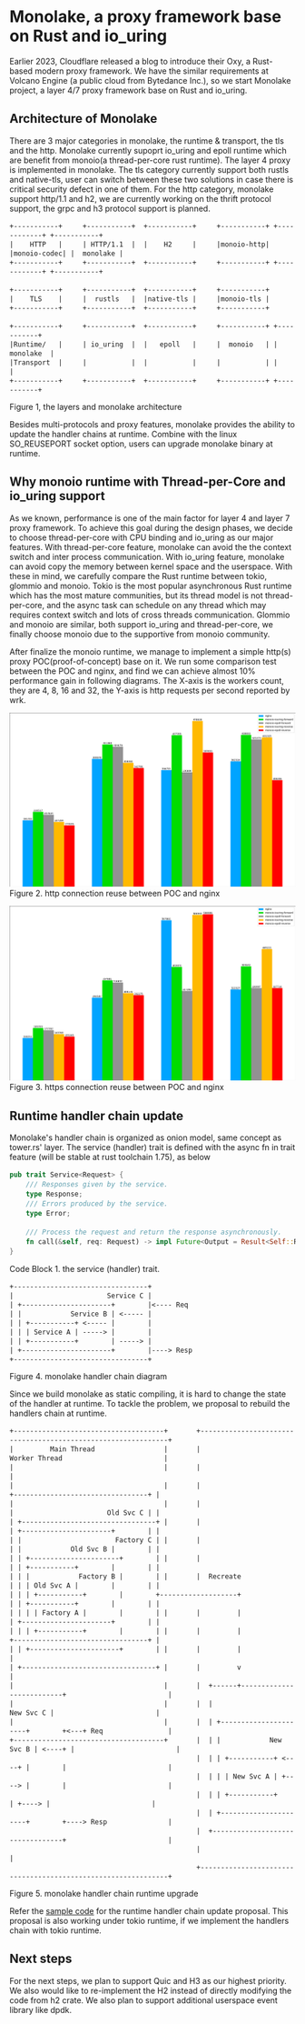# Monolake, a proxy framework base on Rust and io_uring

Earlier 2023, Cloudflare released a blog to introduce their Oxy, a Rust-based modern proxy framework. We have the similar requirements at Volcano Engine (a public cloud from Bytedance Inc.), so we start Monolake project, a layer 4/7 proxy framework base on Rust and io_uring.

## Architecture of Monolake

There are 3 major categories in monolake, the runtime & transport, the tls and the http. Monolake currently supoprt io_uring and epoll runtime which are benefit from monoio(a thread-per-core rust runtime). The layer 4 proxy is implemented in monolake. The tls category currently support both rustls and native-tls, user can switch between these two solutions in case there is critical security defect in one of them. For the http category, monolake support http/1.1 and h2, we are currently working on the thrift protocol support, the grpc and h3 protocol support is planned. 

```plain
+-----------+     +-----------+  +-----------+     +-----------+ +------------+ +-----------+
|    HTTP   |     | HTTP/1.1  |  |    H2     |     |monoio-http| |monoio-codec| |  monolake |
+-----------+     +-----------+  +-----------+     +-----------+ +------------+ +-----------+

+-----------+     +-----------+  +-----------+     +-----------+
|    TLS    |     |  rustls   |  |native-tls |     |monoio-tls |
+-----------+     +-----------+  +-----------+     +-----------+

+-----------+     +-----------+  +-----------+     +-----------+ +-----------+
|Runtime/   |     | io_uring  |  |   epoll   |     |  monoio   | | monolake  |
|Transport  |     |           |  |           |     |           | |           |
+-----------+     +-----------+  +-----------+     +-----------+ +-----------+
```

Figure 1, the layers and monolake architecture

Besides multi-protocols and proxy features, monolake provides the ability to update the handler chains at runtime. Combine with the linux SO_REUSEPORT socket option, users can upgrade monolake binary at runtime.

## Why monoio runtime with Thread-per-Core and io_uring support

As we known, performance is one of the main factor for layer 4 and layer 7 proxy framework. To achieve this goal during the design phases, we decide to choose thread-per-core with CPU binding and io_uring as our major features. With thread-per-core feature, monolake can avoid the the context switch and inter process communication. With io_uring feature, monolake can avoid copy the memory between kernel space and the userspace. With these in mind, we carefully compare the Rust runtime between tokio, glommio and monoio. Tokio is the most popular asynchronous Rust runtime which has the most mature communities, but its thread model is not thread-per-core, and the async task can schedule on any thread which may requires context switch and lots of cross threads communication. Glommio and monoio are similar, both support io_uring and thread-per-core, we finally choose monoio due to the supportive from monoio community.

After finalize the monoio runtime, we manage to implement a simple http(s) proxy POC(proof-of-concept) base on it. We run some comparison test between the POC and nginx, and find we can achieve almost 10% performance gain in following diagrams. The X-axis is the workers count, they are 4, 8, 16 and 32, the Y-axis is http requests per second reported by wrk.

![http connection reuse](./http_conn_reuse.png)
Figure 2. http connection reuse between POC and nginx

![https connection reuse](./https_conn_reuse.png)
Figure 3. https connection reuse between POC and nginx

## Runtime handler chain update

Monolake's handler chain is organized as onion model, same concept as tower.rs' layer. The service (handler) trait is defined with the async fn in trait feature (will be stable at rust toolchain 1.75), as below

```rust
pub trait Service<Request> {
    /// Responses given by the service.
    type Response;
    /// Errors produced by the service.
    type Error;

    /// Process the request and return the response asynchronously.
    fn call(&self, req: Request) -> impl Future<Output = Result<Self::Response, Self::Error>>;
}
```

Code Block 1. the service (handler) trait.

```plain
+---------------------------------+
|                       Service C |   
| +----------------------+        |<---- Req
| |            Service B | <----- |
| | +-----------+ <----- |        |
| | | Service A | -----> |        |
| | +-----------+        | -----> |
| +----------------------+        |----> Resp
+---------------------------------+
```

Figure 4. monolake handler chain diagram

Since we build monolake as static compiling, it is hard to change the state of the handler at runtime. To tackle the problem, we proposal to rebuild the handlers chain at runtime.

```plain
+-------------------------------------+       +--------------------------------------------------------------+
|         Main Thread                 |       |                        Worker Thread                         |
|                                     |       |                                                              |
|                                     |       |                          +---------------------------------+ |
|                                     |       |                          |                       Old Svc C | |
| +---------------------------------+ |       |                          | +----------------------+        | |
| |                       Factory C | |       |                          | |            Old Svc B |        | |
| | +----------------------+        | |       |                          | | +-----------+        |        | |
| | |            Factory B |        | |       |  Recreate                | | | Old Svc A |        |        | |
| | | +-----------+        |        +-------------------+                | | +-----------+        |        | |
| | | | Factory A |        |        | |       |         |                | +----------------------+        | |
| | | +-----------+        |        | |       |         |                +---------------------------------+ |
| | +----------------------+        | |       |         |                                                    |
| +---------------------------------+ |       |         v                                                    |
|                                     |       |  +------+--------------------------+                         |
|                                     |       |  |                       New Svc C |                         |
|                                     |       |  | +----------------------+        +<---+ Req                |
+-------------------------------------+       |  | |            New Svc B | <----+ |                         |
                                              |  | | +-----------+ <----+ |        |                         |
                                              |  | | | New Svc A | +----> |        |                         |
                                              |  | | +-----------+        | +----> |                         |
                                              |  | +----------------------+        +----> Resp               |
                                              |  +---------------------------------+                         |
                                              |                                                              |
                                              +--------------------------------------------------------------+

```

Figure 5. monolake handler chain runtime upgrade

Refer the [sample code](https://play.rust-lang.org/?version=nightly&mode=debug&edition=2021&gist=021cf8353df756eb39b578fe9e29e36b) for the runtime handler chain update proposal. This proposal is also working under tokio runtime, if we implement the handlers chain with tokio runtime.

## Next steps

For the next steps, we plan to support Quic and H3 as our highest priority. We also would like to re-implement the H2 instead of directly modifying the code from h2 crate. We also plan to support additional userspace event library like dpdk.
